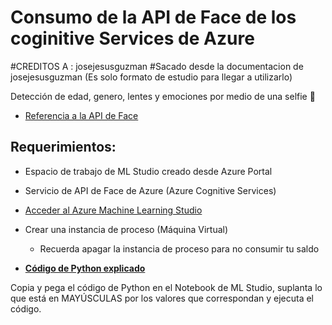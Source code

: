 ﻿# Consumo de la API de Face de los coginitive Services de Azure
#CREDITOS A : josejesusguzman
#Sacado desde la documentacion de josejesusguzman (Es solo formato de estudio para llegar a utilizarlo)

Detección de edad, genero, lentes y emociones por medio de una selfie 🤳

- [Referencia a la API de Face](https://docs.microsoft.com/es-mx/rest/api/face/)

## Requerimientos: 
- Espacio de trabajo de ML Studio creado desde Azure Portal
- Servicio de API de Face de Azure (Azure Cognitive Services)
- [Acceder al Azure Machine Learning Studio](https://ml.azure.com/)
- Crear una instancia de proceso (Máquina Virtual)
    - Recuerda apagar la instancia de proceso para no consumir tu saldo

- **[Código de Python explicado](/face-consumption.py)**

Copia y pega el código de Python en el Notebook de ML Studio, suplanta lo que está en MAYÚSCULAS por los valores que correspondan y ejecuta el código.
